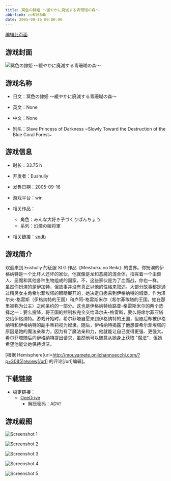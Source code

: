 ```yaml
---
title: 冥色の隷姫 ～緩やかに廃滅する青珊瑚の森～
abbrlink: ee6166db
date: 2005-09-16 00:00:00
---
```

[编辑此页面](https://github.com/ACG-3/ADV3-source/blob/main/source/_posts/games/Dark%20Blue.md)

## 游戏封面

![冥色の隷姫 ～緩やかに廃滅する青珊瑚の森～](https://pan.timero.xyz/d/onedrive/img_lib_001/Dark%20Blue_cover.avif)


## 游戏名称

- 日文：冥色の隷姫 ～緩やかに廃滅する青珊瑚の森～
- 英文：None
- 中文：None

- 别名：Slave Princess of Darkness ~Slowly Toward the Destruction of the Blue Coral Forest~


## 游戏信息

- 时长：33.75 h
- 开发者：Eushully
- 发售日期：2005-09-16
- 游戏平台：win
- 相关作品：
   - 角色：みんな大好き子づくりばんちょう
   - 系列：幻燐の姫将軍

- 相关链接：[vndb](https://vndb.org/v2232)


## 游戏简介

欢迎来到 Eushully 的征服 SLG 作品《Meishoku no Reiki》的世界。你扮演的伊格纳特是一个比坏人还坏的家伙，他就像是龙和恶魔的混合体，指挥着一个由兽人、恶魔和其他各种生物组成的国家。不，这些家伙是为了血而战，你也一样。
虽然你扮演的是伊加特，但故事并没有真正以他的性格来叙述。大部分故事都是通过精灵女主角希尔菲埃塔的眼睛展开的，她决定自愿来到伊格纳特的城堡，作为泽尔夫-格雷斯（伊格纳特的王国）和卢阿-格雷斯米尔（希尔菲埃塔的王国，她在那里被称为公主）之间条约的一部分。这也是伊格纳特给路亚-格雷斯米尔的两个选择之一：要么投降，将王国的控制权完全交给泽尔夫-格雷斯，要么将席尔菲亚塔交给伊格纳特。游戏开始时，希尔菲塔自愿来到伊格纳特的王国，但随后却被伊格纳特和伊格纳特的副手蒂莉视为奴隶。随后，伊格纳特揭露了他想要希尔菲埃塔的原因是她的魔法亲和力，因为有了魔法亲和力，他就能让自己变得更强、更强大。希尔菲塔随后向伊格纳特提出请求，虽然他可以随意从她身上获取 "魔法"，但她希望他能让她保持贞洁。

[根据 Hemisphere[url=http://mouyamete.oniichannoecchi.com/?p=3085]review[/url] 的评论[/url]编辑]。


## 下载链接

- 稳定链接：
    - [OneDrive](https://pan.timero.xyz/onedrive/adv_lib_001/Dark%20Blue)
        - 解压密码：ADV!



## 游戏截图


![Screenshot 1](https://pan.timero.xyz/d/onedrive/img_lib_001/Dark%20Blue_Screenshot_1.avif)

![Screenshot 2](https://pan.timero.xyz/d/onedrive/img_lib_001/Dark%20Blue_Screenshot_2.avif)

![Screenshot 3](https://pan.timero.xyz/d/onedrive/img_lib_001/Dark%20Blue_Screenshot_3.avif)

![Screenshot 4](https://pan.timero.xyz/d/onedrive/img_lib_001/Dark%20Blue_Screenshot_4.avif)

![Screenshot 5](https://pan.timero.xyz/d/onedrive/img_lib_001/Dark%20Blue_Screenshot_5.avif)

